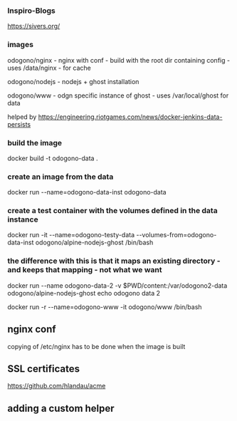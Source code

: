 

### Inspiro-Blogs

https://sivers.org/



### images

odogono/nginx - nginx with conf - build with the root dir containing config
    - uses /data/nginx - for cache

odogono/nodejs - nodejs + ghost installation

odogono/www - odgn specific instance of ghost
    - uses /var/local/ghost for data





helped by https://engineering.riotgames.com/news/docker-jenkins-data-persists

### build the image
docker build -t odogono-data .

### create an image from the data
docker run --name=odogono-data-inst odogono-data

### create a test container with the volumes defined in the data instance
docker run -it --name=odogono-testy-data --volumes-from=odogono-data-inst odogono/alpine-nodejs-ghost /bin/bash

### the difference with this is that it maps an existing directory - and keeps that mapping - not what we want
docker run --name odogono-data-2 -v $PWD/content:/var/odogono2-data odogono/alpine-nodejs-ghost echo odogono data 2


docker run -r --name=odogono-www -it odogono/www /bin/bash


## nginx conf

copying of /etc/nginx has to be done when the image is built


## SSL certificates

https://github.com/hlandau/acme


## adding a custom helper